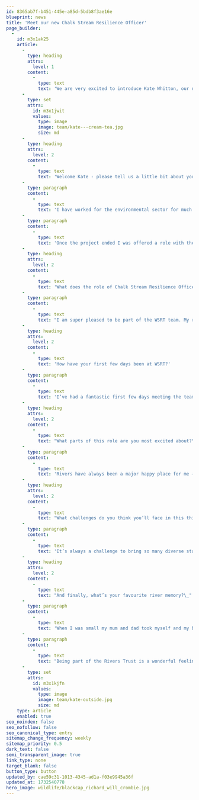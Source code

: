 ```yaml
---
id: 8365ab7f-b451-445e-a85d-5bdb8f3ae16e
blueprint: news
title: 'Meet our new Chalk Stream Resilience Officer'
page_builder:
  -
    id: m3x1ak25
    article:
      -
        type: heading
        attrs:
          level: 1
        content:
          -
            type: text
            text: 'We are very excited to introduce Kate Whitton, our new Chalk Stream Resilience Officer for the Lavant. Read on to find out more about Kate and this exciting new role… '
      -
        type: set
        attrs:
          id: m3x1jwit
          values:
            type: image
            image: team/kate---cream-tea.jpg
            size: md
      -
        type: heading
        attrs:
          level: 2
        content:
          -
            type: text
            text: 'Welcome Kate - please tell us a little bit about your previous work experience and background. '
      -
        type: paragraph
        content:
          -
            type: text
            text: 'I have worked for the environmental sector for much of my life. For my first role I worked for the RSPB for seven years as an Aren’t Birds Brilliant Assistant, progressing through to Senior Events Officer and then to Volunteer Co-ordinator for the Arun and Rother Connections partnership project. '
      -
        type: paragraph
        content:
          -
            type: text
            text: 'Once the project ended I was offered a role with the Marine Conservation Society as Volunteer and Community Engagement Manager. For six years I had the pleasure of working across the length and breadth of the South East with many different volunteers and on various citizen science projects such as microplastics, beach cleans and the Big Seaweed Search. Most recently I was involved with a domestic retrofitting project reducing carbon and energy use in homes.'
      -
        type: heading
        attrs:
          level: 2
        content:
          -
            type: text
            text: 'What does the role of Chalk Stream Resilience Officer involve?'
      -
        type: paragraph
        content:
          -
            type: text
            text: "I am super pleased to be part of the WSRT team. My role will cover the Aldingbourne rife and Lavant river and I’ll be looking at how I can help interested parties and landowners to improve and restore these waterbodies. Chalk streams are incredibly rare, valuable\_ and beautiful habitats, and we’re very lucky to have 85% of them in England. Along with the Rivers Trust team I will be promoting the importance of water quality and monitoring, surveying and sampling, as well as removing barriers and re-naturalising the rivers."
      -
        type: heading
        attrs:
          level: 2
        content:
          -
            type: text
            text: 'How have your first few days been at WSRT?'
      -
        type: paragraph
        content:
          -
            type: text
            text: 'I’ve had a fantastic first few days meeting the team and getting to know everyone’s role. It’s been great to get out on the ground straightaway and see stretches of the Aldingbourne and the Lavant and this is just the start. I’ve been introduced to some amazing people already and I have lots of meetings and site walks planned before Christmas to get myself as prepared as possible for the coming months.'
      -
        type: heading
        attrs:
          level: 2
        content:
          -
            type: text
            text: "What parts of this role are you most excited about?\_"
      -
        type: paragraph
        content:
          -
            type: text
            text: 'Rivers have always been a major happy place for me – as soon as I saw the role and the huge potential for restoring these areas, I had to apply. I am very excited to help bring people together to realise positive change for rivers. There are some great opportunities for restoring the Lavant and Aldingbourne back to better health and I am keen to work very closely with stakeholders and partners to realise a better future for the river and for the communities living next to it.'
      -
        type: heading
        attrs:
          level: 2
        content:
          -
            type: text
            text: "What challenges do you think you’ll face in this this role? \_"
      -
        type: paragraph
        content:
          -
            type: text
            text: 'It’s always a challenge to bring so many diverse stakeholders together but I’m sure we can do it. I really want to ensure that there is a harmonious and rewarding balance regarding the needs of landowners and the needs of the river. There are some great solutions to help benefit the river and the environment and those in turn will benefit the landowners. It’s a win for everyone.'
      -
        type: heading
        attrs:
          level: 2
        content:
          -
            type: text
            text: "And finally, what’s your favourite river memory?\_"
      -
        type: paragraph
        content:
          -
            type: text
            text: 'When I was small my mum and dad took myself and my brother on holiday to Dorset. We spent a lot of time walking the countryside and spending time by the local rivers. We went to Piddletrenthide and I remember walking up the river Piddle, barefooted, thoroughly excited by the stony riverbed under my toes, seeing young fish darting all around, running my fingers through the beds of river weed and seeing the dappling of light and shade created by the trees overhead. It was a long lasting magical moment and I’ve treasured those memories and that experience ever since.'
      -
        type: paragraph
        content:
          -
            type: text
            text: "Being part of the Rivers Trust is a wonderful feeling. We can all make a positive difference to our lives and the environment -\_ if we look after the rivers, the rivers will look after us - I am thrilled to be part of this movement."
      -
        type: set
        attrs:
          id: m3x1kjfn
          values:
            type: image
            image: team/kate-outside.jpg
            size: md
    type: article
    enabled: true
seo_noindex: false
seo_nofollow: false
seo_canonical_type: entry
sitemap_change_frequency: weekly
sitemap_priority: 0.5
dark_text: false
semi_transparent_image: true
link_type: none
target_blank: false
button_type: button
updated_by: cae59c31-1013-4345-ad1a-f03e9945a36f
updated_at: 1732540778
hero_image: wildlife/blackcap_richard_will_crombie.jpg
---
```

